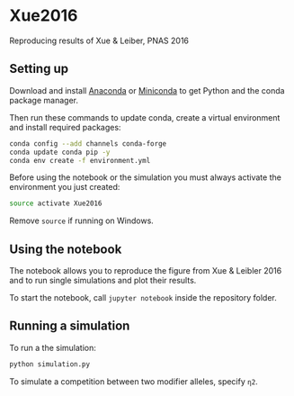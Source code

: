 # Xue2016
Reproducing results of Xue &amp; Leiber, PNAS 2016

## Setting up

Download and install [Anaconda](https://www.continuum.io/downloads) or [Miniconda](http://conda.pydata.org/miniconda.html) to get Python and the conda package manager.

Then run these commands to update conda, create a virtual environment and install required packages:

```sh
conda config --add channels conda-forge
conda update conda pip -y
conda env create -f environment.yml
```

Before using the notebook or the simulation you must always activate the environment you just created:

```sh
source activate Xue2016
```

Remove `source` if running on Windows.

## Using the notebook

The notebook allows you to reproduce the figure from Xue & Leibler 2016 and to run single simulations and plot their results.

To start the notebook, call `jupyter notebook` inside the repository folder.

## Running a simulation

To run a the simulation:

```sh
python simulation.py
```

To simulate a competition between two modifier alleles, specify `η2`.
